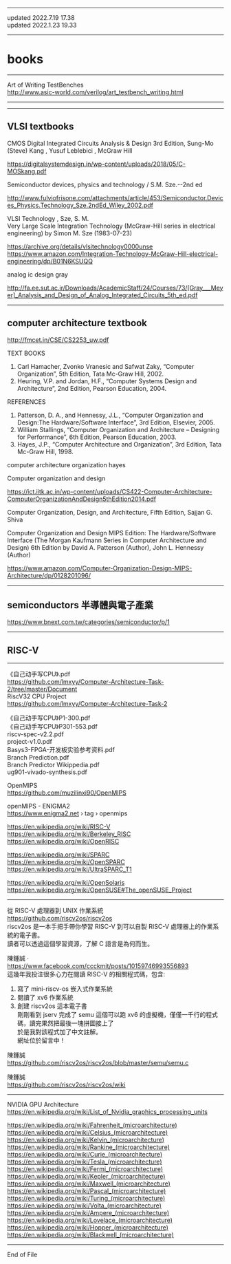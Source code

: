 ----------------------------------------------    
updated 2022.7.19 17.38  
updated 2022.1.23 19.33  
  
  
  
----------------------------------------------    
# books  
    
----------------------------------------------  
  
Art of Writing TestBenches  
  http://www.asic-world.com/verilog/art_testbench_writing.html  
  
  
----------------------------------------------    
  
  
  
----------------------------------------------    
  
## VLSI textbooks  
  
  
CMOS Digital Integrated Circuits Analysis & Design 3rd Edition, Sung-Mo (Steve) Kang , Yusuf Leblebici , McGraw Hill   
  
  https://digitalsystemdesign.in/wp-content/uploads/2018/05/C-MOSkang.pdf  
  
  
Semiconductor devices, physics and technology / S.M. Sze.--2nd ed  
  
  http://www.fulviofrisone.com/attachments/article/453/Semiconductor.Devices_Physics.Technology_Sze.2ndEd_Wiley_2002.pdf  
  
  
VLSI Technology , Sze, S. M.  
Very Large Scale Integration Technology (McGraw-Hill series in electrical engineering) by Simon M. Sze (1983-07-23)   
  
  https://archive.org/details/vlsitechnology0000unse  
  https://www.amazon.com/Integration-Technology-McGraw-Hill-electrical-engineering/dp/B01N6KSUQQ  
  
  
analog ic design gray  
  
  http://fa.ee.sut.ac.ir/Downloads/AcademicStaff/24/Courses/73/[Gray___Meyer]_Analysis_and_Design_of_Analog_Integrated_Circuits_5th_ed.pdf  
  
  
  
----------------------------------------------    
  
## computer architecture textbook  
  
  
  
  http://fmcet.in/CSE/CS2253_uw.pdf  
  
TEXT BOOKS  
  1. Carl Hamacher, Zvonko Vranesic and Safwat Zaky, “Computer Organization”, 5th Edition, Tata Mc-Graw Hill, 2002.  
  2. Heuring, V.P. and Jordan, H.F., “Computer Systems Design and Architecture”, 2nd Edition, Pearson Education, 2004.  
  
REFERENCES  
  1. Patterson, D. A., and Hennessy, J.L., “Computer Organization and Design:The Hardware/Software Interface”, 3rd Edition, Elsevier, 2005.  
  2. William Stallings, “Computer Organization and Architecture – Designing for Performance”, 6th Edition, Pearson Education, 2003.  
  3. Hayes, J.P., “Computer Architecture and Organization”, 3rd Edition, Tata Mc-Graw Hill, 1998.  
  
  
computer architecture organization hayes  
  
Computer organization and design  
  
  https://ict.iitk.ac.in/wp-content/uploads/CS422-Computer-Architecture-ComputerOrganizationAndDesign5thEdition2014.pdf  
  
  
Computer Organization, Design, and Architecture, Fifth Edition, Sajjan G. Shiva  
  
  
Computer Organization and Design MIPS Edition: The Hardware/Software Interface (The Morgan Kaufmann Series in Computer Architecture and Design) 6th Edition by David A. Patterson (Author), John L. Hennessy (Author)  
  
  https://www.amazon.com/Computer-Organization-Design-MIPS-Architecture/dp/0128201096/  
  
  
----------------------------------------------  
  
## semiconductors 半導體與電子產業  
  https://www.bnext.com.tw/categories/semiconductor/p/1  
  
  
----------------------------------------------  
  
## RISC-V  
  
----------------------------------------------  
  
《自己动手写CPU》.pdf  
  https://github.com/lmxyy/Computer-Architecture-Task-2/tree/master/Document  
RiscV32 CPU Project  
  https://github.com/lmxyy/Computer-Architecture-Task-2  
  
《自己动手写CPU》P1-300.pdf  
《自己动手写CPU》P301-553.pdf  
riscv-spec-v2.2.pdf  
project-v1.0.pdf  
Basys3-FPGA-开发板实验参考资料.pdf  
Branch Prediction.pdf  
Branch Predictor Wikippedia.pdf  
ug901-vivado-synthesis.pdf  
  
  
OpenMIPS  
  https://github.com/muzilinxi90/OpenMIPS  

openMIPS - ENIGMA2  
  https://www.enigma2.net › tag › openmips  
  
  
  https://en.wikipedia.org/wiki/RISC-V  
  https://en.wikipedia.org/wiki/Berkeley_RISC  
  https://en.wikipedia.org/wiki/OpenRISC  
  
  https://en.wikipedia.org/wiki/SPARC  
  https://en.wikipedia.org/wiki/OpenSPARC  
  https://en.wikipedia.org/wiki/UltraSPARC_T1  
  
  https://en.wikipedia.org/wiki/OpenSolaris  
  https://en.wikipedia.org/wiki/OpenSUSE#The_openSUSE_Project  

---------------------------------------------  
  
從 RISC-V 處理器到 UNIX 作業系統  
https://github.com/riscv2os/riscv2os  
riscv2os 是一本手把手帶你學習 RISC-V 到可以自製 RISC-V 處理器上的作業系統的電子書。  
讀者可以透過這個學習資源，了解 C 語言是為何而生。  
  
陳鍾誠  ·  
  https://www.facebook.com/ccckmit/posts/10159746993556893  
這幾年我投注很多心力在閱讀 RISC-V 的相關程式碼，包含:  
1. 寫了 mini-riscv-os 嵌入式作業系統  
2. 閱讀了 xv6 作業系統  
3. 創建 riscv2os 這本電子書  
剛剛看到 jserv 完成了 semu 這個可以跑 xv6 的虛擬機，僅僅一千行的程式碼，讀完果然把最後一塊拼圖接上了  
於是我對該程式加了中文註解。  
網址位於留言中！  
  
陳鍾誠  
https://github.com/riscv2os/riscv2os/blob/master/semu/semu.c  
  
陳鍾誠  
https://github.com/riscv2os/riscv2os/wiki  
  
  
---------------------------------------------  
  
NVIDIA GPU Architecture  
https://en.wikipedia.org/wiki/List_of_Nvidia_graphics_processing_units  
  
  https://en.wikipedia.org/wiki/Fahrenheit_(microarchitecture)  
  https://en.wikipedia.org/wiki/Celsius_(microarchitecture)  
  https://en.wikipedia.org/wiki/Kelvin_(microarchitecture)  
  https://en.wikipedia.org/wiki/Rankine_(microarchitecture)  
  https://en.wikipedia.org/wiki/Curie_(microarchitecture)  
  https://en.wikipedia.org/wiki/Tesla_(microarchitecture)  
  https://en.wikipedia.org/wiki/Fermi_(microarchitecture)  
  https://en.wikipedia.org/wiki/Kepler_(microarchitecture)  
  https://en.wikipedia.org/wiki/Maxwell_(microarchitecture)  
  https://en.wikipedia.org/wiki/Pascal_(microarchitecture)  
  https://en.wikipedia.org/wiki/Turing_(microarchitecture)  
  https://en.wikipedia.org/wiki/Volta_(microarchitecture)  
  https://en.wikipedia.org/wiki/Ampere_(microarchitecture)  
  https://en.wikipedia.org/wiki/Lovelace_(microarchitecture)  
  https://en.wikipedia.org/wiki/Hopper_(microarchitecture)  
  https://en.wikipedia.org/wiki/Blackwell_(microarchitecture)  
  
  
  
----------------------------------------------  
End of File
